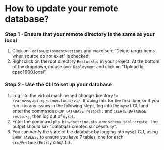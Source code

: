 # How to update your remote database?

### Step 1 - Ensure that your remote directory is the same as your local
1. Click on `Tools>Deployment>Options` and make sure "Delete target items when source do not exist" is checked.
2. Right click on the root directory `RestockApi` in your project. At the bottom of the dropdown, mouse over `Deployment` and click on "Upload to cpsc4900.local"
### Step 2 - Use the CLI to set up your database
1. Log into the virtual machine and change directory to `/var/www/api.cpsc4900.local/v1/`. If doing this for the first time, or if you run into any issues in the following steps, log into the `mysql` CLI and enter the commands `DROP DATABASE restock;` and `CREATE DATABASE restock;`, then log out of `mysql`.
2. Enter the command `php bin/doctrine.php orm:schema-tool:create`. The output should say "Database created successfully".
3. You can verify the state of the database by logging into `mysql` CLI, using `SHOW TABLES;` to ensure you have 7 tables, one for each `src/Restock/Entity` class file.

